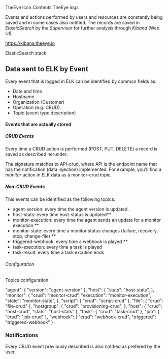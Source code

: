 TheEye Icon
Contents
TheEye logs

Events and actions performed by users and resources are constantly being saved and in some cases also notified.
The records are saved in _ElasticSearch_ by the _Supervisor_ for further analysis through _Kibana_ (Web UI).

https://kibana.theeye.io

ElasticSearch stack

## Data sent to ELK by Event
Every event that is logged in ELK can be identified by common fields as:
- Date and time
- Hostname
- Organization (Customer)
- Operation (e.g. CRUD)
- Topic (event type description)

#### Events that are actually stored

##### CRUD Events
Every time a CRUD action is performed (POST, PUT, DELETE) a record is saved as described herunder:

The signature matches to API-crud, where API is the endpoint name that has the notification (data injection) implemented.
For example, you'll find a _monitor_ action in ELK data as a monitor-crud topic.

##### Non-CRUD Events 
This events can be identified as the following topics:

- agent-version: every time the agent version is updated.
- host-stats: every time host-status is updated**
- monitor-execution: every time the agent sends an update for a monitor execution **
- monitor-state: every time a monitor status changes (failure, recovery, stop, change-file) **
- triggered-webhook: every time a webhook is played **
- task-execution: every time a task is played
- task-result: every time a task excution ends


###### Configuration

Topics configuration: 

"agent": { 
  "version": "agent-version"
},
"host": {
  "stats": "host-stats",
},
"monitor": {
  "crud": "monitor-crud",
  "execution": "monitor-execution",
  "state": "monitor-state",
},
"script": {
  "crud": "script-crud"
},
"file": {
  "crud": "file-crud"
},
"hostgroup": {
  "crud": "provisioning-crud",
},
"host": {
  "crud": "host-crud",
  "stats": "host-stats"
},
"task": {
  "crud": "task-crud"
},
"job": {
  "crud": "job-crud"
},
"webhook": {
  "crud": "webhook-crud",
  "triggered": "triggered-webhook"
}


### Notifications

Every CRUD event previously described is also notified as prefered by the user.
